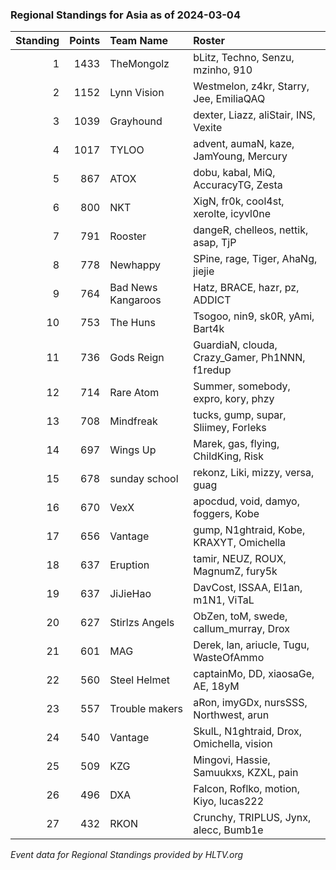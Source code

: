 ### Regional Standings for Asia as of 2024-03-04

| Standing | Points | Team Name          | Roster                                         |
| -: | -: | :- | :- |
|        1 |   1433 | TheMongolz         | bLitz, Techno, Senzu, mzinho, 910              |
|        2 |   1152 | Lynn Vision        | Westmelon, z4kr, Starry, Jee, EmiliaQAQ        |
|        3 |   1039 | Grayhound          | dexter, Liazz, aliStair, INS, Vexite           |
|        4 |   1017 | TYLOO              | advent, aumaN, kaze, JamYoung, Mercury         |
|        5 |    867 | ATOX               | dobu, kabal, MiQ, AccuracyTG, Zesta            |
|        6 |    800 | NKT                | XigN, fr0k, cool4st, xerolte, icyvl0ne         |
|        7 |    791 | Rooster            | dangeR, chelleos, nettik, asap, TjP            |
|        8 |    778 | Newhappy           | SPine, rage, Tiger, AhaNg, jiejie              |
|        9 |    764 | Bad News Kangaroos | Hatz, BRACE, hazr, pz, ADDICT                  |
|       10 |    753 | The Huns           | Tsogoo, nin9, sk0R, yAmi, Bart4k               |
|       11 |    736 | Gods Reign         | GuardiaN, clouda, Crazy_Gamer, Ph1NNN, f1redup |
|       12 |    714 | Rare Atom          | Summer, somebody, expro, kory, phzy            |
|       13 |    708 | Mindfreak          | tucks, gump, supar, Sliimey, Forleks           |
|       14 |    697 | Wings Up           | Marek, gas, flying, ChildKing, Risk            |
|       15 |    678 | sunday school      | rekonz, Liki, mizzy, versa, guag               |
|       16 |    670 | VexX               | apocdud, void, damyo, foggers, Kobe            |
|       17 |    656 | Vantage            | gump, N1ghtraid, Kobe, KRAXYT, Omichella       |
|       18 |    637 | Eruption           | tamir, NEUZ, ROUX, MagnumZ, fury5k             |
|       19 |    637 | JiJieHao           | DavCost, ISSAA, El1an, m1N1, ViTaL             |
|       20 |    627 | Stirlzs Angels     | ObZen, toM, swede, callum_murray, Drox         |
|       21 |    601 | MAG                | Derek, lan, ariucle, Tugu, WasteOfAmmo         |
|       22 |    560 | Steel Helmet       | captainMo, DD, xiaosaGe, AE, 18yM              |
|       23 |    557 | Trouble makers     | aRon, imyGDx, nursSSS, Northwest, arun         |
|       24 |    540 | Vantage            | SkulL, N1ghtraid, Drox, Omichella, vision      |
|       25 |    509 | KZG                | Mingovi, Hassie, Samuukxs, KZXL, pain          |
|       26 |    496 | DXA                | Falcon, Roflko, motion, Kiyo, lucas222         |
|       27 |    432 | RKON               | Crunchy, TRIPLUS, Jynx, alecc, Bumb1e          |

_Event data for Regional Standings provided by HLTV.org_